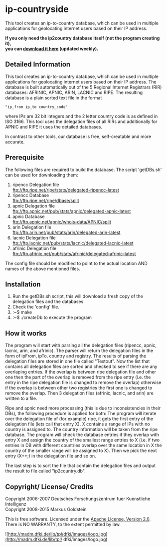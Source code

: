 ip-countryside
==============

This tool creates an ip-to-country database, which can be used in multiple 
applications for geolocating internet users based on  their IP address.

<b>If you only need the ip2country database itself (not the program creating 
it),  
you can <a 
href='http://madm.dfki.de/demo/ip-countryside/ip2country.zip'>download 
it here</a> (updated weekly).</b>

Detailed Information
--------------------

This tool creates an ip-to-country database, which can be used in multiple 
applications for geolocating internet users based on their IP address.
The database is built automatically out of the 5 Regional Internet Registrars (RIR)
databases: AFRINIC, APNIC, ARIN, LACNIC and RIPE. The resulting database is a plain
sorted text file in the format 

    "ip_from ip_to country_code" 
    
where IPs are 32 bit integers and the 2 letter country code is as defined in 
ISO 3166. This tool uses the delegation files of all RIRs and additionally for 
APNIC and RIPE it uses the detailed databases.

In contrast to other tools, our database is free, self-creatable and more accurate.

Prerequisite
------------

The following files are required to build the database. The script 'getDBs.sh' 
can be used for downloading them:

1.  ripencc Delegation file  
   ftp://ftp.ripe.net/ripe/stats/delegated-ripencc-latest
2.  ripencc Database  
   ftp://ftp.ripe.net/ripe/dbase/split
3.  apnic Delegation file  
   ftp://ftp.apnic.net/pub/stats/apnic/delegated-apnic-latest
4.  apnic Database  
   ftp://ftp.apnic.net/apnic/whois-data/APNIC/split
5.  arin Delegation file  
   ftp://ftp.arin.net/pub/stats/arin/delegated-arin-latest
6.  lacnic Delegation file  
   ftp://ftp.lacnic.net/pub/stats/lacnic/delegated-lacnic-latest
7.  afrinic Delegation file  
   ftp://ftp.afrinic.net/pub/stats/afrinic/delegated-afrinic-latest

The config file should be modified to point to the actual location AND names of the
above mentioned files.

Installation
------------

1. Run the getDBs.sh script, this will download a fresh copy of the delegation 
 files and the databases
2. Check the 'config' file.
3. :~$ make
4. :~$ ./createDb to execute the program

How it works
------------

The program will start with parsing all the delegation files (ripencc, apnic, lacnic, arin, and 
afrinic). The parser will return the delegation files in the form of ipFrom, 
ipTo, country and
registry. The results of parsing the delegation files are stored in one file called "Testout". 
Now the list that contains all delegation files are sorted and checked to see if there are any 
overlaping entries. If the overlap is between ripe delegation file and other one then the part 
of the overlap is removed from the ripe entry (i.e. the entry in the ripe delegation file is 
changed to remove the overlap) otherwise if the overlap is between other two registries the 
first one is changed to remove the overlap. Then 3 delegation files (afrinic, lacnic, and arin)
are written to a file.

Ripe and apnic need more processing (this is due to inconsistencies in their DBs), the following
procedure is applied for both:
The program will iterate over the delegation file of (for example) ripe, it gets the first entry
of the delegation file (lets call that entry X). X contains a range of IPs with no country is 
assigned to. The country information will be taken from the ripe database. The program will check
the database entries if they overlap with entry X and assign the country of the smallest range
entries to X (i.e. if two entries in DB with different countries overlap over the same location 
in X the country of the smaller range will be assigned to X). Then we pick the next entry (X++;)
in the delegation file and so on.

The last step is to sort the file that contain the delegation files and output the result to file 
called "ip2country.db". 

Copyright/ License/ Credits
---------------------------

Copyright 2006-2007 Deutsches Forschungszentrum fuer Kuenstliche Intelligenz  
Copyright 2008-2015 Markus Goldstein

This is free software. Licensed under the [Apache License, Version 
2.0](LICENSE.txt).  
There is NO WARRANTY, to the extent permitted by law.

![http://madm.dfki.de/lib/tpl/dfki/images/logo.jpg](http://madm.dfki.de/lib/tpl/
dfki/images/logo.jpg)
